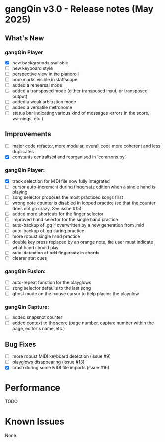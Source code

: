 # gangQin v3.0 - Release notes (May 2025)

## What's New
### gangQin Player
- [X] new backgrounds available
- [ ] new keyboard style
- [ ] perspective view in the pianoroll
- [ ] bookmarks visible in staffscope
- [ ] added a rehearsal mode
- [ ] added a transposed mode (either transposed input, or transposed output)
- [ ] added a weak arbitration mode
- [ ] added a versatile metronome
- [ ] status bar indicating various kind of messages (errors in the score, warnings, etc.)

## Improvements
- [ ] major code refactor, more modular, overall code more coherent and less duplicates
- [X] constants centralised and reorganised in 'commons.py'

### gangQin Player:
- [X] track selection for MIDI file now fully integrated
- [ ] cursor auto-increment during fingersatz edition when a single hand is playing
- [ ] song selector proposes the most practiced songs first
- [ ] wrong note counter is disabled in looped practice (so that the counter does not go crazy. See issue #15)
- [ ] added more shortcuts for the finger selector
- [ ] improved hand selector for the single hand practice
- [ ] auto-backup of .gq if overwritten by a new generation from .mid
- [ ] auto-backup of .gq during practice
- [ ] more robust single hand practice
- [ ] double key press replaced by an orange note, the user must indicate what hand should play
- [ ] auto-detection of odd fingersatz in chords
- [ ] clearer stat cues

### gangQin Fusion:
- [ ] auto-repeat function for the playglows
- [ ] song selector defaults to the last song
- [ ] ghost mode on the mouse cursor to help placing the playglow

### gangQin Capture:
- [ ] added snapshot counter
- [ ] added context to the score (page number, capture number within the page, editor's name, etc.)

## Bug Fixes
- [ ] more robust MIDI keyboard detection (issue #9)
- [ ] playglows disappearing (issue #13)
- [X] crash during some MIDI file imports (issue #16)

# Performance
TODO

# Known Issues
None.